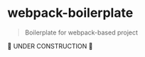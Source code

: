 # webpack-boilerplate

> Boilerplate for webpack-based project

:construction: UNDER CONSTRUCTION :construction: